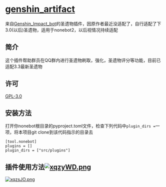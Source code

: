 # [genshin_artifact](https://github.com/forchannot/genshin_artifact)
来自[Genshin_Impact_bot](https://github.com/H-K-Y/Genshin_Impact_bot)的圣遗物插件，因原作者最近没适配了，自行适配了下3.0(以后)圣遗物，适用于nonebot2，以后视情况持续适配

## 简介

这个插件帮助群员在QQ群内进行圣遗物刷取，强化，圣遗物评分等功能，目前已适配3.3最新圣遗物

## 许可

[GPL-3.0](https://github.com/forchannot/genshin_artifact/blob/main/LICENSE)

## 安装方法

打开你nonebot根目录的pyproject.toml文件，检查下列代码中`plugin_dirs =`一项，将本项目git clone到该代码指示的目录去

```
[tool.nonebot]
plugins = []
plugin_dirs = ["src/plugins"]
```



## 插件使用方法[![xqzyWD.png](https://s1.ax1x.com/2022/11/04/xqzyWD.png)](https://imgse.com/i/xqzyWD)
[![xqzsJO.png](https://s1.ax1x.com/2022/11/04/xqzsJO.png)](https://imgse.com/i/xqzsJO)
